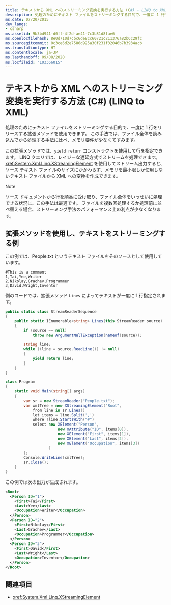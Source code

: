 ```yaml
---
title: テキストから XML へのストリーミング変換を実行する方法 (C#) - LINQ to XML
description: 処理のためにテキスト ファイルをストリーミングする目的で、一度に 1 行をリリースする拡張メソッドを使用できます。 この手法では、ファイル全体を読み込んでから処理する手法に比べ、メモリ要件が少なくてすみます。
ms.date: 07/20/2015
dev_langs:
- csharp
ms.assetid: 9b3bd941-d0ff-4f2d-ae41-7c3b81d8fae6
ms.openlocfilehash: 8e0d710d7cbc6de8cc60721c211376a82b6c29fc
ms.sourcegitcommit: 0c3ce6d2e7586d925a30f231f32046b7b3934acb
ms.translationtype: HT
ms.contentlocale: ja-JP
ms.lasthandoff: 09/08/2020
ms.locfileid: "103366015"
---
```

# <a name="how-to-perform-streaming-transformations-of-text-to-xml-in-c-linq-to-xml"></a>テキストから XML へのストリーミング変換を実行する方法 (C#) (LINQ to XML)

処理のためにテキスト ファイルをストリーミングする目的で、一度に 1 行をリリースする拡張メソッドを使用できます。 この手法では、ファイル全体を読み込んでから処理する手法に比べ、メモリ要件が少なくてすみます。

この拡張メソッドでは、`yield return` コンストラクトを使用して行を指定できます。 LINQ クエリでは、レイジーな遅延方式でストリームを処理できます。 <xref:System.Xml.Linq.XStreamingElement> を使用してストリーム出力すると、ソース テキスト ファイルのサイズにかかわらず、メモリを最小限しか使用しないテキスト ファイルから XML への変換を作成できます。

> [!NOTE]
> ソース ドキュメントから行を順番に受け取り、ファイル全体をいっせいに処理できる状況に、この手法は最適です。 ファイルを複数回処理するか処理前に並べ替える場合、ストリーミング手法のパフォーマンス上の利点が少なくなります。

## <a name="example-use-an-extension-method-to-stream-text"></a>拡張メソッドを使用し、テキストをストリーミングする例

この例では、People.txt というテキスト ファイルをそのソースとして使用しています。

```text
#This is a comment
1,Tai,Yee,Writer
2,Nikolay,Grachev,Programmer
3,David,Wright,Inventor
```

例のコードでは、拡張メソッド `Lines` によってテキストが一度に 1 行指定されます。

```csharp
public static class StreamReaderSequence
{
    public static IEnumerable<string> Lines(this StreamReader source)
    {
        if (source == null)
            throw new ArgumentNullException(nameof(source));

        string line;
        while ((line = source.ReadLine()) != null)
        {
            yield return line;
        }
    }
}

class Program
{
    static void Main(string[] args)
    {
        var sr = new StreamReader("People.txt");
        var xmlTree = new XStreamingElement("Root",
            from line in sr.Lines()
            let items = line.Split(',')
            where !line.StartsWith("#")
            select new XElement("Person",
                       new XAttribute("ID", items[0]),
                       new XElement("First", items[1]),
                       new XElement("Last", items[2]),
                       new XElement("Occupation", items[3])
                   )
        );
        Console.WriteLine(xmlTree);
        sr.Close();
    }
}
```

この例では次の出力が生成されます。

```xml
<Root>
  <Person ID="1">
    <First>Tai</First>
    <Last>Yee</Last>
    <Occupation>Writer</Occupation>
  </Person>
  <Person ID="2">
    <First>Nikolay</First>
    <Last>Grachev</Last>
    <Occupation>Programmer</Occupation>
  </Person>
  <Person ID="3">
    <First>David</First>
    <Last>Wright</Last>
    <Occupation>Inventor</Occupation>
  </Person>
</Root>
```

## <a name="see-also"></a>関連項目

- <xref:System.Xml.Linq.XStreamingElement>
